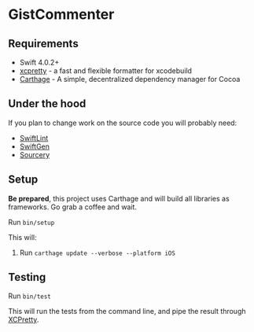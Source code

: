# GistCommenter #

## Requirements ##

- Swift 4.0.2+
- [xcpretty](https://github.com/supermarin/xcpretty) - a fast and flexible formatter for xcodebuild
- [Carthage](https://github.com/Carthage/Carthage) - A simple, decentralized dependency manager for Cocoa


## Under the hood ##

If you plan to change work on the source code you will probably need:

- [SwiftLint](https://github.com/realm/SwiftLint)
- [SwiftGen](https://github.com/SwiftGen/SwiftGen)
- [Sourcery](https://github.com/krzysztofzablocki/Sourcery)

## Setup ##

__Be prepared__, this project uses Carthage and will build all libraries as frameworks. Go grab a coffee and wait.

Run `bin/setup`

This will:

1. Run `carthage update --verbose --platform iOS`

## Testing ##

Run `bin/test`

This will run the tests from the command line, and pipe the result through
[XCPretty][].

[XCPretty]: https://github.com/supermarin/xcpretty
